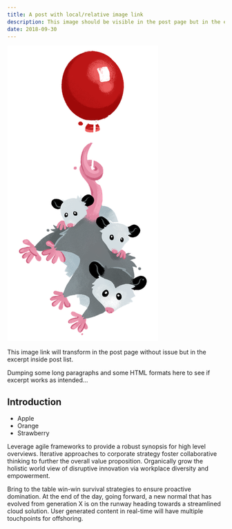 ```yaml
---
title: A post with local/relative image link
description: This image should be visible in the post page but in the excerpt inside post list.
date: 2018-09-30
---
```


<!-- Uncomment the line below, then npx @11ty/eleventy to see the error. -->
<img src="./possum.png" alt="A possum parent and two possum kids hanging from the iconic red balloon">

This image link will transform in the post page without issue but in the excerpt inside post list.

Dumping some long paragraphs and some HTML formats here to see if excerpt works as intended…

## Introduction

- Apple
- Orange
- Strawberry

Leverage agile frameworks to provide a robust synopsis for high level overviews. Iterative approaches to corporate strategy foster collaborative thinking to further the overall value proposition. Organically grow the holistic world view of disruptive innovation via workplace diversity and empowerment.

Bring to the table win-win survival strategies to ensure proactive domination. At the end of the day, going forward, a new normal that has evolved from generation X is on the runway heading towards a streamlined cloud solution. User generated content in real-time will have multiple touchpoints for offshoring.

